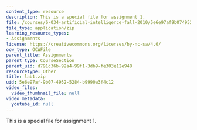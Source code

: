 ```yaml
---
content_type: resource
description: This is a special file for assignment 1.
file: /courses/6-034-artificial-intelligence-fall-2010/5e6e97af9b0749525284b9990a3f4c12_lab1.zip
file_type: application/zip
learning_resource_types:
- Assignments
license: https://creativecommons.org/licenses/by-nc-sa/4.0/
ocw_type: OCWFile
parent_title: Assignments
parent_type: CourseSection
parent_uid: d791c36b-92a4-99f1-3db9-fe303e12e948
resourcetype: Other
title: lab1.zip
uid: 5e6e97af-9b07-4952-5284-b9990a3f4c12
video_files:
  video_thumbnail_file: null
video_metadata:
  youtube_id: null
---
```

This is a special file for assignment 1.